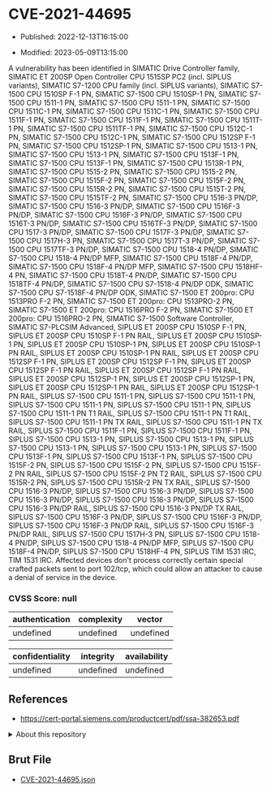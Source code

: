 # CVE-2021-44695

- Published: 2022-12-13T16:15:00

- Modified: 2023-05-09T13:15:00

A vulnerability has been identified in SIMATIC Drive Controller family, SIMATIC ET 200SP Open Controller CPU 1515SP PC2 (incl. SIPLUS variants), SIMATIC S7-1200 CPU family (incl. SIPLUS variants), SIMATIC S7-1500 CPU 1510SP F-1 PN, SIMATIC S7-1500 CPU 1510SP-1 PN, SIMATIC S7-1500 CPU 1511-1 PN, SIMATIC S7-1500 CPU 1511-1 PN, SIMATIC S7-1500 CPU 1511C-1 PN, SIMATIC S7-1500 CPU 1511C-1 PN, SIMATIC S7-1500 CPU 1511F-1 PN, SIMATIC S7-1500 CPU 1511F-1 PN, SIMATIC S7-1500 CPU 1511T-1 PN, SIMATIC S7-1500 CPU 1511TF-1 PN, SIMATIC S7-1500 CPU 1512C-1 PN, SIMATIC S7-1500 CPU 1512C-1 PN, SIMATIC S7-1500 CPU 1512SP F-1 PN, SIMATIC S7-1500 CPU 1512SP-1 PN, SIMATIC S7-1500 CPU 1513-1 PN, SIMATIC S7-1500 CPU 1513-1 PN, SIMATIC S7-1500 CPU 1513F-1 PN, SIMATIC S7-1500 CPU 1513F-1 PN, SIMATIC S7-1500 CPU 1513R-1 PN, SIMATIC S7-1500 CPU 1515-2 PN, SIMATIC S7-1500 CPU 1515-2 PN, SIMATIC S7-1500 CPU 1515F-2 PN, SIMATIC S7-1500 CPU 1515F-2 PN, SIMATIC S7-1500 CPU 1515R-2 PN, SIMATIC S7-1500 CPU 1515T-2 PN, SIMATIC S7-1500 CPU 1515TF-2 PN, SIMATIC S7-1500 CPU 1516-3 PN/DP, SIMATIC S7-1500 CPU 1516-3 PN/DP, SIMATIC S7-1500 CPU 1516F-3 PN/DP, SIMATIC S7-1500 CPU 1516F-3 PN/DP, SIMATIC S7-1500 CPU 1516T-3 PN/DP, SIMATIC S7-1500 CPU 1516TF-3 PN/DP, SIMATIC S7-1500 CPU 1517-3 PN/DP, SIMATIC S7-1500 CPU 1517F-3 PN/DP, SIMATIC S7-1500 CPU 1517H-3 PN, SIMATIC S7-1500 CPU 1517T-3 PN/DP, SIMATIC S7-1500 CPU 1517TF-3 PN/DP, SIMATIC S7-1500 CPU 1518-4 PN/DP, SIMATIC S7-1500 CPU 1518-4 PN/DP MFP, SIMATIC S7-1500 CPU 1518F-4 PN/DP, SIMATIC S7-1500 CPU 1518F-4 PN/DP MFP, SIMATIC S7-1500 CPU 1518HF-4 PN, SIMATIC S7-1500 CPU 1518T-4 PN/DP, SIMATIC S7-1500 CPU 1518TF-4 PN/DP, SIMATIC S7-1500 CPU S7-1518-4 PN/DP ODK, SIMATIC S7-1500 CPU S7-1518F-4 PN/DP ODK, SIMATIC S7-1500 ET 200pro: CPU 1513PRO F-2 PN, SIMATIC S7-1500 ET 200pro: CPU 1513PRO-2 PN, SIMATIC S7-1500 ET 200pro: CPU 1516PRO F-2 PN, SIMATIC S7-1500 ET 200pro: CPU 1516PRO-2 PN, SIMATIC S7-1500 Software Controller, SIMATIC S7-PLCSIM Advanced, SIPLUS ET 200SP CPU 1510SP F-1 PN, SIPLUS ET 200SP CPU 1510SP F-1 PN RAIL, SIPLUS ET 200SP CPU 1510SP-1 PN, SIPLUS ET 200SP CPU 1510SP-1 PN, SIPLUS ET 200SP CPU 1510SP-1 PN RAIL, SIPLUS ET 200SP CPU 1510SP-1 PN RAIL, SIPLUS ET 200SP CPU 1512SP F-1 PN, SIPLUS ET 200SP CPU 1512SP F-1 PN, SIPLUS ET 200SP CPU 1512SP F-1 PN RAIL, SIPLUS ET 200SP CPU 1512SP F-1 PN RAIL, SIPLUS ET 200SP CPU 1512SP-1 PN, SIPLUS ET 200SP CPU 1512SP-1 PN, SIPLUS ET 200SP CPU 1512SP-1 PN RAIL, SIPLUS ET 200SP CPU 1512SP-1 PN RAIL, SIPLUS S7-1500 CPU 1511-1 PN, SIPLUS S7-1500 CPU 1511-1 PN, SIPLUS S7-1500 CPU 1511-1 PN, SIPLUS S7-1500 CPU 1511-1 PN, SIPLUS S7-1500 CPU 1511-1 PN T1 RAIL, SIPLUS S7-1500 CPU 1511-1 PN T1 RAIL, SIPLUS S7-1500 CPU 1511-1 PN TX RAIL, SIPLUS S7-1500 CPU 1511-1 PN TX RAIL, SIPLUS S7-1500 CPU 1511F-1 PN, SIPLUS S7-1500 CPU 1511F-1 PN, SIPLUS S7-1500 CPU 1513-1 PN, SIPLUS S7-1500 CPU 1513-1 PN, SIPLUS S7-1500 CPU 1513-1 PN, SIPLUS S7-1500 CPU 1513-1 PN, SIPLUS S7-1500 CPU 1513F-1 PN, SIPLUS S7-1500 CPU 1513F-1 PN, SIPLUS S7-1500 CPU 1515F-2 PN, SIPLUS S7-1500 CPU 1515F-2 PN, SIPLUS S7-1500 CPU 1515F-2 PN RAIL, SIPLUS S7-1500 CPU 1515F-2 PN T2 RAIL, SIPLUS S7-1500 CPU 1515R-2 PN, SIPLUS S7-1500 CPU 1515R-2 PN TX RAIL, SIPLUS S7-1500 CPU 1516-3 PN/DP, SIPLUS S7-1500 CPU 1516-3 PN/DP, SIPLUS S7-1500 CPU 1516-3 PN/DP, SIPLUS S7-1500 CPU 1516-3 PN/DP, SIPLUS S7-1500 CPU 1516-3 PN/DP RAIL, SIPLUS S7-1500 CPU 1516-3 PN/DP TX RAIL, SIPLUS S7-1500 CPU 1516F-3 PN/DP, SIPLUS S7-1500 CPU 1516F-3 PN/DP, SIPLUS S7-1500 CPU 1516F-3 PN/DP RAIL, SIPLUS S7-1500 CPU 1516F-3 PN/DP RAIL, SIPLUS S7-1500 CPU 1517H-3 PN, SIPLUS S7-1500 CPU 1518-4 PN/DP, SIPLUS S7-1500 CPU 1518-4 PN/DP MFP, SIPLUS S7-1500 CPU 1518F-4 PN/DP, SIPLUS S7-1500 CPU 1518HF-4 PN, SIPLUS TIM 1531 IRC, TIM 1531 IRC. Affected devices don't process correctly certain special crafted packets sent to port 102/tcp, which could allow an attacker to cause a denial of service in the device.

### CVSS Score: **null**

| authentication | complexity | vector |
| --- | --- | --- |
| undefined | undefined | undefined |

| confidentiality | integrity | availability |
| --- | --- | --- |
| undefined | undefined | undefined |

## References

* https://cert-portal.siemens.com/productcert/pdf/ssa-382653.pdf

<details>
<summary>About this repository</summary> 

  This repository is part of the project [Live Hack CVE](https://github.com/Live-Hack-CVE). Main website can be found [www.live-hack.org](https://www.live-hack.org) 
  
  Made by [Sn0wAlice](https://github.com/Sn0wAlice) for the people that care about security and need to have a feed of the latest CVEs. Hope you enjoy it, don't forget to star the repo and follow me on [Twitter](https://twitter.com/Sn0wAlice) and [Github](https://github.com/Sn0wAlice). And that is my [personnal website](https://www.alice-snow.me/)

  - [Home Page](https://github.com/Live-Hack-CVE)
  - [Framework](https://github.com/Live-Hack-CVE/cve-framework)
  - [CVE database](https://github.com/Live-Hack-CVE/full_database)
  - [Changelog](https://github.com/Live-Hack-CVE/Changelog)
</details>

## Brut File

* [CVE-2021-44695.json](https://raw.githubusercontent.com/Live-Hack-CVE/full_database/main/cves/2021/CVE-2021-44695.json)

